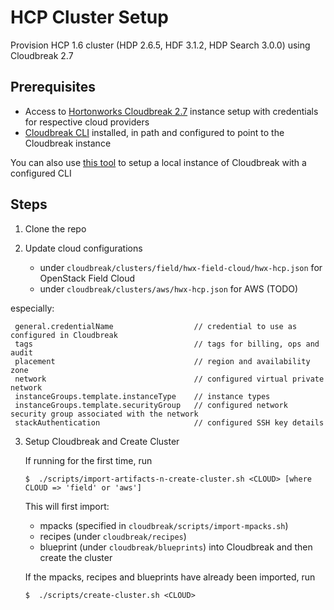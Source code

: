 # HCP Cluster Setup

Provision HCP 1.6 cluster (HDP 2.6.5, HDF 3.1.2, HDP Search 3.0.0) using Cloudbreak 2.7

## Prerequisites

 * Access to [Hortonworks Cloudbreak 2.7](https://docs.hortonworks.com/HDPDocuments/Cloudbreak/Cloudbreak-2.7.1/content/index.html) instance setup with credentials for respective cloud providers
 * [Cloudbreak CLI](https://docs.hortonworks.com/HDPDocuments/Cloudbreak/Cloudbreak-2.7.1/content/cli-install/index.html) installed, in path and configured to point to the Cloudbreak instance

 You can also use [this tool](https://github.com/amolthacker/hwx-local-cloudbreak) to setup a local instance of Cloudbreak with a configured CLI

## Steps

 1. Clone the repo
 
 2. Update cloud configurations
    - under `cloudbreak/clusters/field/hwx-field-cloud/hwx-hcp.json` for OpenStack Field Cloud
    - under `cloudbreak/clusters/aws/hwx-hcp.json` for AWS (TODO)
    
   especially:
   ```
    general.credentialName                  // credential to use as configured in Cloudbreak
    tags                                    // tags for billing, ops and audit
    placement                               // region and availability zone
    network                                 // configured virtual private network
    instanceGroups.template.instanceType    // instance types
    instanceGroups.template.securityGroup   // configured network security group associated with the network
    stackAuthentication                     // configured SSH key details
   ```

3. Setup Cloudbreak and Create Cluster
   
   If running for the first time, run
   ```
   $  ./scripts/import-artifacts-n-create-cluster.sh <CLOUD> [where CLOUD => 'field' or 'aws']
   ```
   This will first import:
   - mpacks (specified in `cloudbreak/scripts/import-mpacks.sh`)
   - recipes (under `cloudbreak/recipes`) 
   - blueprint (under `cloudbreak/blueprints`)
   into Cloudbreak and then create the cluster

   If the mpacks, recipes and blueprints have already been imported, run
   ```
   $  ./scripts/create-cluster.sh <CLOUD>
   ```
